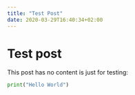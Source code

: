 ```yaml
---
title: "Test Post"
date: 2020-03-29T16:40:34+02:00
---
```


# Test post

This post has no content is just for testing:

```python
print("Hello World")
```
